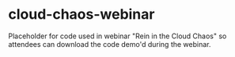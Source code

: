 # cloud-chaos-webinar
Placeholder for code used in webinar "Rein in the Cloud Chaos" so attendees can download the code demo'd during the webinar.
